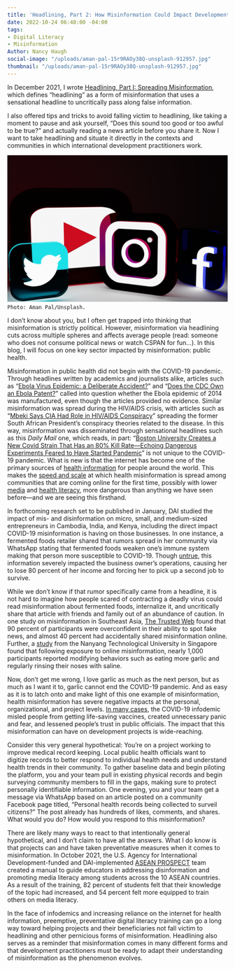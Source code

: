 ```yaml
---
title: 'Headlining, Part 2: How Misinformation Could Impact Development Programming'
date: 2022-10-24 06:48:00 -04:00
tags:
- Digital Literacy
- Misinformation
Author: Nancy Haugh
social-image: "/uploads/aman-pal-15r9RAOy38Q-unsplash-912957.jpg"
thumbnail: "/uploads/aman-pal-15r9RAOy38Q-unsplash-912957.jpg"
---
```


In December 2021, I wrote [Headlining, Part I: Spreading Misinformation](https://dai-global-digital.com/headlining-part-1-spreading-misinformation.html), which defines “headlining” as a form of misinformation that uses a sensational headline to uncritically pass along false information. 

I also offered tips and tricks to avoid falling victim to headlining, like taking a moment to pause and ask yourself, “Does this sound too good or too awful to be true?” and actually reading a news article before you share it. Now I want to take headlining and situate it directly in the contexts and communities in which international development practitioners work.

![aman-pal-15r9RAOy38Q-unsplash-48d28a.jpg](/uploads/aman-pal-15r9RAOy38Q-unsplash-48d28a.jpg)`Photo: Aman Pal/Unsplash.`

<!--more-->

I don’t know about you, but I often get trapped into thinking that misinformation is strictly political. However, misinformation via headlining cuts across multiple spheres and affects average people (read: someone who does not consume political news or watch CSPAN for fun…). In this blog, I will focus on one key sector impacted by misinformation: public health.

Misinformation in public health did not begin with the COVID-19 pandemic. Through headlines written by academics and journalists alike, articles such as “[Ebola Virus Epidemic: a Deliberate Accident?](https://www.ncbi.nlm.nih.gov/pmc/articles/PMC6114937/)” and “[Does the CDC Own an Ebola Patent?](https://www.snopes.com/fact-check/patent-zero/)” called into question whether the Ebola epidemic of 2014 was manufactured, even though the articles provided no evidence. Similar misinformation was spread during the HIV/AIDS crisis, with articles such as “[Mbeki Says CIA Had Role in HIV/AIDS Conspiracy](https://www.upi.com/Archives/2000/10/06/Mbeki-says-CIA-had-role-in-HIVAIDS-conspiracy/4369970804800/)” spreading the former South African President’s conspiracy theories related to the disease. In this way, misinformation was disseminated through sensational headlines such as this *Daily Mail* one, which reads, in part: “[Boston University Creates a New Covid Strain That Has an 80% Kill Rate—Echoing Dangerous Experiments Feared to Have Started Pandemic](https://www.dailymail.co.uk/health/article-11323677/Outrage-Boston-University-CREATES-Covid-strain-80-kill-rate.html)” is not unique to the COVID-19 pandemic. What is new is that the internet has become one of the primary sources of [health information](https://www.annualreviews.org/doi/10.1146/annurev-publhealth-040119-094127) for people around the world. This makes the [speed and scale](https://www.who.int/europe/news/item/01-09-2022-infodemics-and-misinformation-negatively-affect-people-s-health-behaviours--new-who-review-finds) at which health misinformation is spread among communities that are coming online for the first time, possibly with lower [media](https://medialiteracynow.org/what-is-media-literacy/) and [health literacy](https://www.cdc.gov/healthliteracy/learn/index.html), more dangerous than anything we have seen before—and we are seeing this firsthand.  

In forthcoming research set to be published in January, DAI studied the impact of mis- and disinformation on micro, small, and medium-sized entrepreneurs in Cambodia, India, and Kenya, including the direct impact COVID-19 misinformation is having on those businesses. In one instance, a fermented foods retailer shared that rumors spread in her community via WhatsApp stating that fermented foods weaken one’s immune system making that person more susceptible to COVID-19. Though [untrue](https://med.stanford.edu/news/all-news/2021/07/fermented-food-diet-increases-microbiome-diversity-lowers-inflammation), this information severely impacted the business owner’s operations, causing her to lose 80 percent of her income and forcing her to pick up a second job to survive.

While we don’t know if that rumor specifically came from a headline, it is not hard to imagine how people scared of contracting a deadly virus could read misinformation about fermented foods, internalize it, and uncritically share that article with friends and family out of an abundance of caution. In one study on misinformation in Southeast Asia, [The Trusted Web](https://thetrustedweb.org/state-of-misinformation-2021-southeast-asia/) found that 90 percent of participants were overconfident in their ability to spot fake news, and almost 40 percent had accidentally shared misinformation online. Further, a [study](https://www.frontiersin.org/articles/10.3389/fpsyg.2022.783909/full) from the Nanyang Technological University in Singapore found that following exposure to online misinformation, nearly 1,000 participants reported modifying behaviors such as eating more garlic and regularly rinsing their noses with saline.

Now, don’t get me wrong, I love garlic as much as the next person, but as much as I want it to, garlic cannot end the COVID-19 pandemic. And as easy as it is to latch onto and make light of this one example of misinformation, health misinformation has severe negative impacts at the personal, organizational, and project levels. [In many cases](https://www.ncbi.nlm.nih.gov/pmc/articles/PMC9421549/), the COVID-19 infodemic misled people from getting life-saving vaccines, created unnecessary panic and fear, and lessened people’s trust in public officials. The impact that this misinformation can have on development projects is wide-reaching.

Consider this very general hypothetical: You’re on a project working to improve medical record keeping. Local public health officials want to digitize records to better respond to individual health needs and understand health trends in their community. To gather baseline data and begin piloting the platform, you and your team pull in existing physical records and begin surveying community members to fill in the gaps, making sure to protect personally identifiable information. One evening, you and your team get a message via WhatsApp based on an article posted on a community Facebook page titled, “Personal health records being collected to surveil citizens?” The post already has hundreds of likes, comments, and shares. What would you do? How would you respond to this misinformation?

There are likely many ways to react to that intentionally general hypothetical, and I don’t claim to have all the answers. What I do know is that projects can and have taken preventative measures when it comes to misinformation. In October 2021, the U.S. Agency for International Development-funded and DAI-implemented [ASEAN PROSPECT](https://www.dai.com/our-work/projects/southeast-asia-asean-usaid-partnership-for-regional-optimization-with-the-political-security-and-socio-cultural-communities-prospect) team created a manual to guide educators in addressing disinformation and promoting media literacy among students across the 10 ASEAN countries. As a result of the training, 82 percent of students felt that their knowledge of the topic had increased, and 54 percent felt more equipped to train others on media literacy. 

In the face of infodemics and increasing reliance on the internet for health information, preemptive, preventative digital literacy training can go a long way toward helping projects and their beneficiaries not fall victim to headlining and other pernicious forms of misinformation. Headlining also serves as a reminder that misinformation comes in many different forms and that development practitioners must be ready to adapt their understanding of misinformation as the phenomenon evolves.